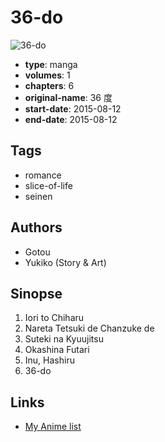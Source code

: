 # 36-do

![36-do](https://cdn.myanimelist.net/images/manga/1/234246.jpg)

-   **type**: manga
-   **volumes**: 1
-   **chapters**: 6
-   **original-name**: 36 度
-   **start-date**: 2015-08-12
-   **end-date**: 2015-08-12

## Tags

-   romance
-   slice-of-life
-   seinen

## Authors

-   Gotou
-   Yukiko (Story & Art)

## Sinopse

1. Iori to Chiharu
2. Nareta Tetsuki de Chanzuke de
3. Suteki na Kyuujitsu
4. Okashina Futari
5. Inu, Hashiru
6. 36-do

## Links

-   [My Anime list](https://myanimelist.net/manga/129324/36-do)
